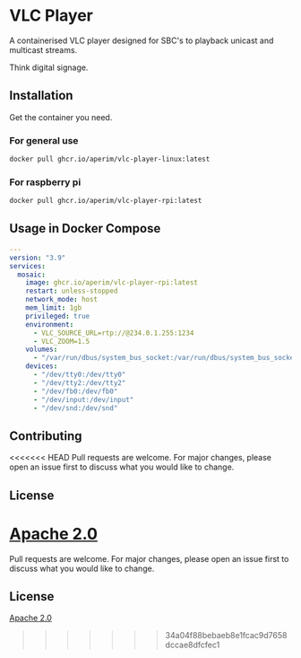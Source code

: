 # VLC Player

A containerised VLC player designed for SBC's to 
playback unicast and multicast streams.

Think digital signage.

## Installation

Get the container you need.

### For general use

```bash
docker pull ghcr.io/aperim/vlc-player-linux:latest
```

### For raspberry pi

```bash
docker pull ghcr.io/aperim/vlc-player-rpi:latest
```

## Usage in Docker Compose

```yaml
---
version: "3.9"
services:
  mosaic:
    image: ghcr.io/aperim/vlc-player-rpi:latest
    restart: unless-stopped
    network_mode: host
    mem_limit: 1gb
    privileged: true
    environment:
      - VLC_SOURCE_URL=rtp://@234.0.1.255:1234
      - VLC_ZOOM=1.5
    volumes:
      - "/var/run/dbus/system_bus_socket:/var/run/dbus/system_bus_socket"
    devices:
      - "/dev/tty0:/dev/tty0"
      - "/dev/tty2:/dev/tty2"
      - "/dev/fb0:/dev/fb0"
      - "/dev/input:/dev/input"
      - "/dev/snd:/dev/snd"
```

## Contributing

<<<<<<< HEAD
Pull requests are welcome. For major changes, 
please open an issue first to discuss what you 
would like to change.

## License

[Apache 2.0](https://choosealicense.com/licenses/apache-2.0/)
=======
Pull requests are welcome. For major changes, please open an issue first to discuss what you would like to change.

## License

[Apache 2.0](https://choosealicense.com/licenses/apache-2.0/)
>>>>>>> 34a04f88bebaeb8e1fcac9d7658dccae8dfcfec1
